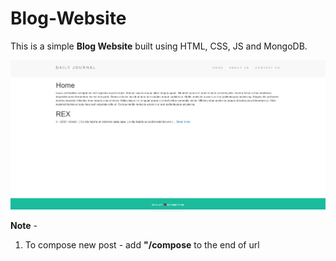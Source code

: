 # Blog-Website


This is a simple **Blog Website** built using HTML, CSS, JS and MongoDB.

![R E X](demo.png)

**Note** - 
1. To compose new post - add **"/compose** to the end of url


